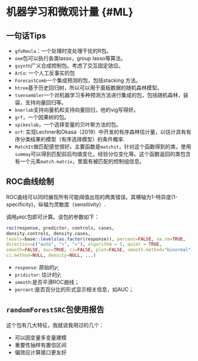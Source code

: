 
# 机器学习和微观计量 {#ML}
## 一句话Tips
- `gfoRmula`：一个处理时变处理干扰的R包。
- `oem`包可以执行各类lasso，group lasso等算法。
- `gsynth`广义合成控制包。考虑了交互固定效应。
- `ArCo`: 一个人工反事实的包
- `ForecastComb`一个集成预测的包，包括stacking 方法。
- `htree`基于历史回归树，所以可以用于面板数据的随机森林模型。
- `tsensembler`一个对机器学习多种预测方法进行集成的包，包括随机森林，装袋，支持向量回归等。
- `knerlab`支持向量机和支持向量回归，他的vig写得好。
- `grf`，一个因果树的包。
- `spikeslab`，一个选择变量的贝叶斯方法的包。
-  `orf`: 实现Lechner和Okasa（2019）中开发的有序森林估计量，以估计具有有序分类结果的模型（有序选择模型）的条件概率.
-  `MatchIt`做匹配感觉很好。主要函数是`matchit`，针对这个函数得到的类，使用`summay`可以得到匹配前后均值变化，经验分位变化等。这个函数返回的类包含有一个元素`match.matrix`，里面有被匹配的控制组信息。

## ROC曲线绘制
ROC曲线可以同时展现所有可能阈值出现的两类错误。其横轴为1-特异度(1-specificity)，纵轴为灵敏度（sensitivity）.

调用`pROC`包即可计算。该包的参数如下：

```r
roc(response, predictor, controls, cases,
density.controls, density.cases,
levels=base::levels(as.factor(response)), percent=FALSE, na.rm=TRUE,
direction=c("auto", "<", ">"), algorithm = 5, quiet = TRUE, 
smooth=FALSE, auc=TRUE, ci=FALSE, plot=FALSE, smooth.method="binormal",
ci.method=NULL, density=NULL, ...)
```
- `response`: 原始的$y$;
- `pridictor`: 估计的$\hat y$;
- `smooth`:是否平滑ROC曲线；
- `percent`:是否百分比的形式显示相关信息，如AUC；

## `randomForestSRC`包使用报告
这个包有几大特征，我就说我用过的几个：

- 可以因变量多变量建模
- 重要性抽样有置信区间
- 偏效应计算接口更友好
